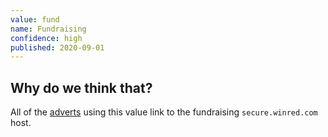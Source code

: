 ```yaml
---
value: fund
name: Fundraising
confidence: high
published: 2020-09-01
---
```


## Why do we think that?

All of the [adverts](/adverts?with_utm_values%5B17%5D=fund) using this value
link to the fundraising `secure.winred.com` host.


